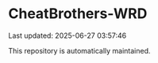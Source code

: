 # CheatBrothers-WRD

Last updated: 2025-06-27 03:57:46

This repository is automatically maintained.
